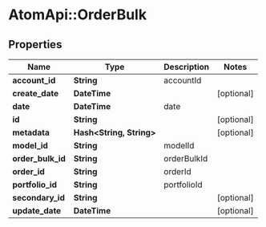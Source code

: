 # AtomApi::OrderBulk

## Properties
Name | Type | Description | Notes
------------ | ------------- | ------------- | -------------
**account_id** | **String** | accountId | 
**create_date** | **DateTime** |  | [optional] 
**date** | **DateTime** | date | 
**id** | **String** |  | [optional] 
**metadata** | **Hash&lt;String, String&gt;** |  | [optional] 
**model_id** | **String** | modelId | 
**order_bulk_id** | **String** | orderBulkId | 
**order_id** | **String** | orderId | 
**portfolio_id** | **String** | portfolioId | 
**secondary_id** | **String** |  | [optional] 
**update_date** | **DateTime** |  | [optional] 


